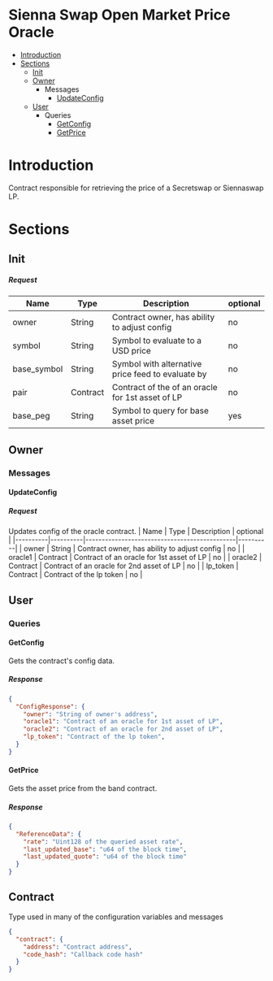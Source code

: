 # Sienna Swap Open Market Price Oracle
* [Introduction](#Introduction)
* [Sections](#Sections)
    * [Init](#Init)
    * [Owner](#Owner)
        * Messages
            * [UpdateConfig](#UpdateConfig)
    * [User](#User)
        * Queries
            * [GetConfig](#GetConfig)
            * [GetPrice](#GetPrice)
# Introduction
Contract responsible for retrieving the price of a Secretswap or Siennaswap LP.

# Sections

## Init
##### Request
| Name     | Type     | Description                                  | optional |
|----------|----------|----------------------------------------------|----------|
| owner    | String   | Contract owner, has ability to adjust config | no       |
| symbol   | String   | Symbol to evaluate to a USD price      | no       |
| base_symbol    | String   | Symbol with alternative price feed to evaluate by       | no       |
| pair     | Contract | Contract of the of an oracle for 1st asset of LP    | no       |
| base_peg | String   | Symbol to query for base asset price         | yes      |


## Owner

### Messages
#### UpdateConfig
##### Request
Updates config of the oracle contract.
| Name     | Type     | Description                                  | optional |
|----------|----------|----------------------------------------------|----------|
| owner    | String   | Contract owner, has ability to adjust config | no       |
| oracle1  | Contract | Contract of an oracle for 1st asset of LP    | no       |
| oracle2  | Contract | Contract of an oracle for 2nd asset of LP    | no       |
| lp_token | Contract | Contract of the lp token                     | no       |

## User

### Queries

#### GetConfig
Gets the contract's config data.
##### Response
```json
{
  "ConfigResponse": {
    "owner": "String of owner's address",
    "oracle1": "Contract of an oracle for 1st asset of LP",
    "oracle2": "Contract of an oracle for 2nd asset of LP",
    "lp_token": "Contract of the lp token",
  }
}
```

#### GetPrice
Gets the asset price from the band contract.
##### Response
```json
{
  "ReferenceData": {
    "rate": "Uint128 of the queried asset rate",
    "last_updated_base": "u64 of the block time",
    "last_updated_quote": "u64 of the block time"
  }
}
```

## Contract
Type used in many of the configuration variables and messages
```json
{
  "contract": {
    "address": "Contract address",
    "code_hash": "Callback code hash"
  }
}
```
